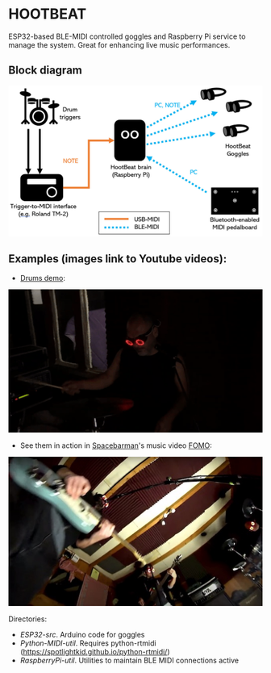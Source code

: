 # HOOTBEAT

ESP32-based BLE-MIDI controlled goggles and Raspberry Pi service to manage the system.
Great for enhancing live music performances.

## Block diagram
![HootBeat block diagram](HootBeat-block_diagram.jpg)

## Examples (images link to Youtube videos):

* [Drums demo](https://www.youtube.com/watch?v=fSSJu2f_Yg4):

[![HootBeat demo](mauro.gif)](https://www.youtube.com/watch?v=fSSJu2f_Yg4)

* See them in action in [Spacebarman](http://www.spacebarman.com)'s music video [FOMO](https://www.youtube.com/watch?v=7elgfIqfh_I):

[![Spacebarman - FOMO - music video](band.jpg)](https://www.youtube.com/watch?v=7elgfIqfh_I)

Directories:
- _ESP32-src_. Arduino code for goggles
- _Python-MIDI-util_. Requires python-rtmidi (https://spotlightkid.github.io/python-rtmidi/)
- _RaspberryPi-util_. Utilities to maintain BLE MIDI connections active
